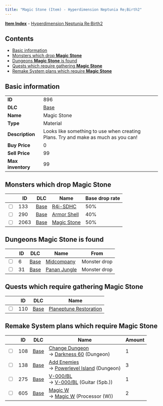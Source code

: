```yaml
---
title: "Magic Stone (Item) - Hyperdimension Neptunia Re;Birth2"
---
```


[**Item Index**](/neptunia/rb2/item/index.html) - [Hyperdimension Neptunia Re;Birth2](/neptunia/rb2)

## Contents

- [Basic information](#basic-information)
- [Monsters which drop **Magic Stone**](#monsters-which-drop-magic-stone)
- [Dungeons **Magic Stone** is found](#dungeons-magic-stone-is-found)
- [Quests which require gathering **Magic Stone**](#quests-which-require-gathering-magic-stone)
- [Remake System plans which require **Magic Stone**](#remake-system-plans-which-require-magic-stone)

## Basic information

|   |   |
| -- | -- |
| **ID** | 896 |
| **DLC** | [Base](/neptunia/rb2/dlc/0-base.html) |
| **Name** | Magic Stone |
| **Type** | Material |
| **Description** | Looks like something to use when creating Plans. Try and make as much as you can! |
| **Buy Price** | 0 |
| **Sell Price** | 99 |
| **Max inventory** | 99 |

## Monsters which drop **Magic Stone**

|    | ID | DLC | Name | Base drop rate |
| -- | -- | --- | ---- | -------------- |
| <input type="checkbox" id="rb2-monster-0-133" class="trackbox" /> | 133 | [Base](/neptunia/rb2/dlc/0-base.html) | [R4i-SDHC](/neptunia/rb2/monster/0-133-r4i-sdhc.html) | 50% |
| <input type="checkbox" id="rb2-monster-0-290" class="trackbox" /> | 290 | [Base](/neptunia/rb2/dlc/0-base.html) | [Armor Shell](/neptunia/rb2/monster/0-290-armor-shell.html) | 40% |
| <input type="checkbox" id="rb2-monster-0-2063" class="trackbox" /> | 2063 | [Base](/neptunia/rb2/dlc/0-base.html) | [Magic Stone](/neptunia/rb2/monster/0-2063-magic-stone.html) | 50% |

## Dungeons **Magic Stone** is found

|    | ID | DLC | Name | From |
| -- | -- | --- | ---- | ---- |
| <input type="checkbox" id="rb2-dungeon-0-6" class="trackbox" /> | 6 | [Base](/neptunia/rb2/dlc/0-base.html) | [Midcompany](/neptunia/rb2/dungeon/0-6-midcompany.html) | Monster drop |
| <input type="checkbox" id="rb2-dungeon-0-31" class="trackbox" /> | 31 | [Base](/neptunia/rb2/dlc/0-base.html) | [Panan Jungle](/neptunia/rb2/dungeon/0-31-panan-jungle.html) | Monster drop |

## Quests which require gathering **Magic Stone**

|    | ID | DLC | Name |
| -- | -- | --- | ---- |
| <input type="checkbox" id="rb2-quest-0-110" class="trackbox" /> | 110 | [Base](/neptunia/rb2/dlc/0-base.html) | [Planeptune Restoration](/neptunia/rb2/quest/0-110-planeptune-restoration.html) |

## Remake System plans which require **Magic Stone**

|    | ID | DLC | Name | Amount |
| -- | -- | --- | ---- | ------ |
| <input type="checkbox" id="rb2-remake-0-108" class="trackbox" /> | 108 | [Base](/neptunia/rb2/dlc/0-base.html) | [Change Dungeon](/neptunia/rb2/remake/0-108-change-dungeon.html)<br />→ [Darkness 60](/neptunia/rb2/dungeon/0-2-darkness-60.html) (Dungeon) | 1 |
| <input type="checkbox" id="rb2-remake-0-138" class="trackbox" /> | 138 | [Base](/neptunia/rb2/dlc/0-base.html) | [Add Enemies](/neptunia/rb2/remake/0-138-add-enemies.html)<br />→ [Powerlevel Island](/neptunia/rb2/dungeon/0-30-powerlevel-island.html) (Dungeon) | 3 |
| <input type="checkbox" id="rb2-remake-0-275" class="trackbox" /> | 275 | [Base](/neptunia/rb2/dlc/0-base.html) | [V-000/BL](/neptunia/rb2/remake/0-275-v-000-bl.html)<br />→ [V-000/BL](/neptunia/rb2/item/0-1322-v-000-bl.html) (Guitar (5pb.)) | 1 |
| <input type="checkbox" id="rb2-remake-0-605" class="trackbox" /> | 605 | [Base](/neptunia/rb2/dlc/0-base.html) | [Magic W](/neptunia/rb2/remake/0-605-magic-w.html)<br />→ [Magic W](/neptunia/rb2/item/0-3392-magic-w.html) (Processor (W)) | 2 |